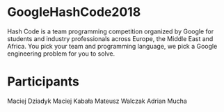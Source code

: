 # GoogleHashCode2018
Hash Code is a team programming competition organized by Google for students and industry professionals across Europe, the Middle East and Africa. You pick your team and programming language, we pick a Google engineering problem for you to solve.

# Participants
Maciej Dziadyk
Maciej Kabała
Mateusz Walczak
Adrian Mucha
